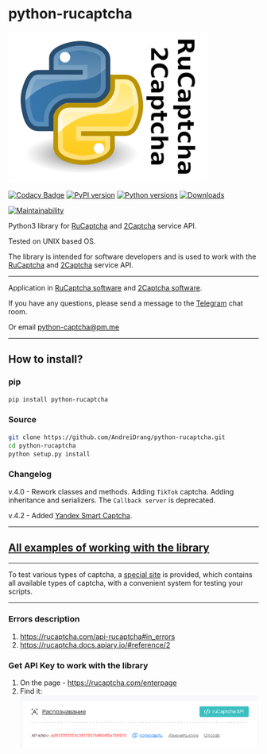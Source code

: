 # python-rucaptcha


![](files/RuCaptcha.png)

[![Codacy Badge](https://api.codacy.com/project/badge/Grade/a9f7361b29c54bc09189f34e8ed39a9b)](https://app.codacy.com/gh/AndreiDrang/python-rucaptcha?utm_source=github.com&utm_medium=referral&utm_content=AndreiDrang/python-rucaptcha&utm_campaign=Badge_Grade_Settings)
[![PyPI version](https://badge.fury.io/py/python-rucaptcha.svg)](https://badge.fury.io/py/python-rucaptcha)
[![Python versions](https://img.shields.io/pypi/pyversions/python-rucaptcha.svg?logo=python&logoColor=FBE072)](https://badge.fury.io/py/python-rucaptcha)
[![Downloads](https://pepy.tech/badge/python-rucaptcha/month)](https://pepy.tech/project/python-rucaptcha)

[![Maintainability](https://api.codeclimate.com/v1/badges/aec93bb04a277cf0dde9/maintainability)](https://codeclimate.com/github/AndreiDrang/python-rucaptcha/maintainability)

Python3 library for [RuCaptcha](https://rucaptcha.com/) and [2Captcha](https://2captcha.com/) service API.

Tested on UNIX based OS.

The library is intended for software developers and is used to work with the [RuCaptcha](https://rucaptcha.com/) and [2Captcha](https://2captcha.com/) service API.

***

Application in [RuCaptcha software](https://rucaptcha.com/software/python-rucaptcha) and [2Captcha software](https://2captcha.com/software/python-rucaptcha).

If you have any questions, please send a message to the [Telegram](https://t.me/pythoncaptcha) chat room.

Or email python-captcha@pm.me

***


## How to install?

### pip

```bash
pip install python-rucaptcha
```

### Source
```bash
git clone https://github.com/AndreiDrang/python-rucaptcha.git
cd python-rucaptcha
python setup.py install
```
### Changelog

v.4.0 - Rework classes and methods. Adding `TikTok` captcha. Adding inheritance and serializers. The `Callback server` is deprecated.

v.4.2 - Added [Yandex Smart Captcha](https://rucaptcha.com/api-rucaptcha#yandex).

***

## [All examples of working with the library](src/examples)

***

To test various types of captcha, a [special site](https://pythoncaptcha.xyz/) is provided, which contains all available types of captcha, with a convenient system for testing your scripts.

***

### Errors description

1. https://rucaptcha.com/api-rucaptcha#in_errors
2. https://rucaptcha.docs.apiary.io/#reference/2

### Get API Key to work with the library
1. On the page - https://rucaptcha.com/enterpage
2. Find it: ![img.png](files/img.png)

